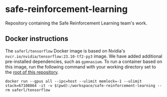# safe-reinforcement-learning
Repository containing the Safe Reinforcement Learning team's work.

## Docker instructions

The `saferl/tensorflow` Docker image is based on Nvidia's `nvcr.io/nvidia/tensorflow:23.10-tf2-py3` image. We have added additional pre-installed dependencies, such as `gymnasium`. To run a container based on this image, run the following command with your working directory set to the [root of this repository](/).
```
docker run --gpus all --ipc=host --ulimit memlock=-1 --ulimit stack=67108864 -it -v $(pwd):/workspace/safe-reinforcement-learning --rm saferl/tensorflow
```